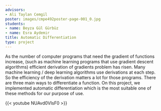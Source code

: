 ```yaml
---
advisors:
- Ali Taylan Cemgil
poster: images/cmpe492poster-page-001_0.jpg
students:
- name: Beyza Gül Gürbüz
- name: Esra Aydemir
title: Automatic Differentiation
type: project
---
```


As the number of computer programs that need the gradient of functions increase, (such as machine learning programs that use gradient descent algorithms) efficient derivation of gradients problem has risen. Many machine learning / deep learning algorithms use derivations at each step. So the efficiency of the derivation matters a lot for those programs. There are three main ways to differentiate a function. On this project, we implemented automatic differentiation which is the most suitable one of these methods for our purpose of use.


{{< youtube NUAvd0VIsF0 >}}